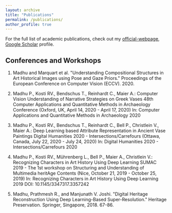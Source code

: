```yaml
---
layout: archive
title: "Publications"
permalink: /publications/
author_profile: true
---
```


For the full list of academic publications, check out my [official-webpage](https://lme.tf.fau.de/person/madhu/), [Google Scholar](https://scholar.google.co.in/citations?user=tEe1-TYAAAAJ&hl=en) profile.

Conferences and Workshops
------

1. Madhu and Marquart et al. "Understanding Compositional Structures in Art Historical Images using Pose and Gaze Priors." Proceedings of the European Conference on Computer Vision (ECCV). 2020.

2. Madhu P., Kosti RV., Bendschus T., Reinhardt C., Maier A.:
Computer Vision Understanding of Narrative Strategies on Greek Vases
48th Computer Applications and Quantitative Methods in Archaeology Conference (Oxford, UK, April 14, 2020 - April 17, 2020)
In: Computer Applications and Quantitative Methods in Archaeology 2020

3. Madhu P., Kosti RV., Bendschus T., Reinhardt C., Bell P., Christlein V., Maier A.:
Deep Learning based Attribute Representation in Ancient Vase Paintings
Digital Humanities 2020 - Intersections/Carrefours (Ottawa, Canada, July 22, 2020 - July 24, 2020)
In: Digital Humanities 2020 - Intersections/Carrefours 2020

4. Madhu P., Kosti RV., Mührenberg L., Bell P., Maier A., Christlein V.:
Recognizing Characters in Art History Using Deep Learning
SUMAC 2019 - The 1st workshop on Structuring and Understanding of Multimedia heritAge Contents (Nice, October 21, 2019 - October 25, 2019)
In: Recognizing Characters in Art History Using Deep Learning 2019
DOI: 10.1145/3347317.3357242

5. Madhu, Prathmesh R., and Manjunath V. Joshi. "Digital Heritage Reconstruction Using Deep Learning-Based Super-Resolution." Heritage Preservation. Springer, Singapore, 2018. 67-86.